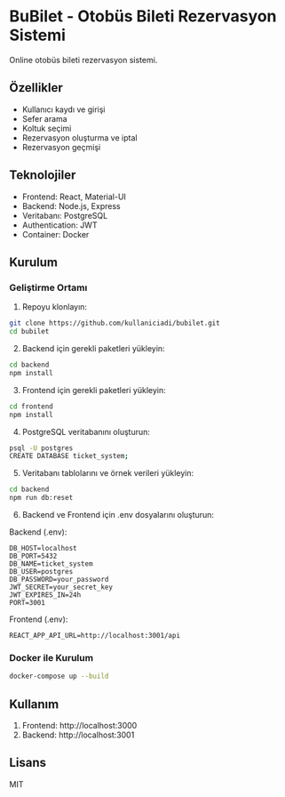 # BuBilet - Otobüs Bileti Rezervasyon Sistemi

Online otobüs bileti rezervasyon sistemi.

## Özellikler

- Kullanıcı kaydı ve girişi
- Sefer arama
- Koltuk seçimi
- Rezervasyon oluşturma ve iptal
- Rezervasyon geçmişi

## Teknolojiler

- Frontend: React, Material-UI
- Backend: Node.js, Express
- Veritabanı: PostgreSQL
- Authentication: JWT
- Container: Docker

## Kurulum

### Geliştirme Ortamı

1. Repoyu klonlayın:
```bash
git clone https://github.com/kullaniciadi/bubilet.git
cd bubilet
```

2. Backend için gerekli paketleri yükleyin:
```bash
cd backend
npm install
```

3. Frontend için gerekli paketleri yükleyin:
```bash
cd frontend
npm install
```

4. PostgreSQL veritabanını oluşturun:
```bash
psql -U postgres
CREATE DATABASE ticket_system;
```

5. Veritabanı tablolarını ve örnek verileri yükleyin:
```bash
cd backend
npm run db:reset
```

6. Backend ve Frontend için .env dosyalarını oluşturun:

Backend (.env):
```env
DB_HOST=localhost
DB_PORT=5432
DB_NAME=ticket_system
DB_USER=postgres
DB_PASSWORD=your_password
JWT_SECRET=your_secret_key
JWT_EXPIRES_IN=24h
PORT=3001
```

Frontend (.env):
```env
REACT_APP_API_URL=http://localhost:3001/api
```

### Docker ile Kurulum

```bash
docker-compose up --build
```

## Kullanım

1. Frontend: http://localhost:3000
2. Backend: http://localhost:3001

## Lisans

MIT 